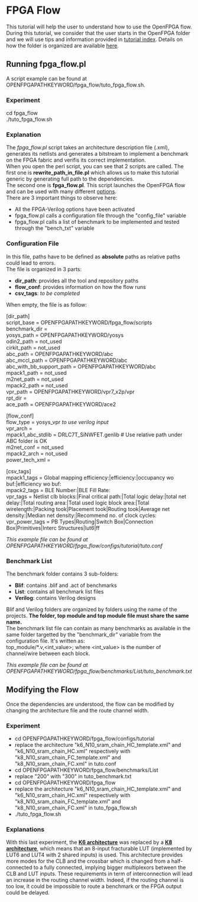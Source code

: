 # FPGA Flow
This tutorial will help the user to understand how to use the OpenFPGA flow.<br />
During this tutorial, we consider that the user starts in the OpenFPGA folder and we will use tips and information provided in [tutorial index](https://github.com/LNIS-Projects/OpenFPGA/blob/master/tutorials/tutorial_index.md#tips-and-informations). Details on how the folder is organized are available [here](https://github.com/LNIS-Projects/OpenFPGA/blob/master/tutorials/fpga_flow/folder_organization.md).

## Running fpga_flow.pl
A script example can be found at OPENFPGAPATHKEYWORD/fpga_flow/tuto_fpga_flow.sh.

### Experiment
cd fpga_flow<br />
./tuto_fpga_flow.sh<br />

### Explanation
The *fpga_flow.pl* script takes an architecture description file (.xml), generates its netlists and generates a bitstream to implement a benchmark on the FPGA fabric and verifis its correct implementation.<br />
When you open the perl script, you can see that 2 scripts are called. The first one is **rewrite_path_in_file.pl** which allows us to make this tutorial generic by generating full path to the dependencies.<br />
The second one is **fpga_flow.pl**. This script launches the OpenFPGA flow and can be used with many different [options](https://github.com/LNIS-Projects/OpenFPGA/blob/master/tutorials/fpga_flow/options.md).<br />
There are 3 important things to observe here:
- All the FPGA-Verilog options have been activated
- fpga_flow.pl calls a configuration file through the "config_file" variable
- fpga_flow.pl calls a list of benchmark to be implemented and tested through the "bench_txt" variable

### Configuration File
In this file, paths have to be defined as **absolute** paths as relative paths could lead to errors.<br />
The file is organized in 3 parts: 
* **dir_path**: provides all the tool and repository paths
* **flow_conf**: provides information on how the flow runs
* **csv_tags**: *to be completed*

When empty, the file is as follow:

[dir_path]<br />
script_base = OPENFPGAPATHKEYWORD/fpga_flow/scripts<br />
benchmark_dir = *<Path to the folder containing all sources of the design>*<br />
yosys_path = OPENFPGAPATHKEYWORD/yosys<br />
odin2_path = not_used<br />
cirkit_path = not_used<br />
abc_path = OPENFPGAPATHKEYWORD/abc<br />
abc_mccl_path = OPENFPGAPATHKEYWORD/abc<br />
abc_with_bb_support_path = OPENFPGAPATHKEYWORD/abc<br />
mpack1_path = not_used<br />
m2net_path = not_used<br />
mpack2_path = not_used<br />
vpr_path = OPENFPGAPATHKEYWORD/vpr7_x2p/vpr<br />
rpt_dir = *<wherever you want logs to be saved>*<br />
ace_path = OPENFPGAPATHKEYWORD/ace2<br />

[flow_conf]<br />
flow_type = yosys_vpr *to use verilog input*<br />
vpr_arch = *<wherever the architecture file is saved>*<br />
mpack1_abc_stdlib = DRLC7T_SiNWFET.genlib # Use relative path under ABC folder is OK<br />
m2net_conf = not_used<br />
mpack2_arch = not_used<br />
power_tech_xml = *<wherever the xml tech file is saved>*<br />

[csv_tags]<br />
mpack1_tags = Global mapping efficiency:|efficiency:|occupancy wo buf:|efficiency wo buf:<br />
mpack2_tags = BLE Number:|BLE Fill Rate: <br />
vpr_tags = Netlist clb blocks:|Final critical path:|Total logic delay:|total net delay:|Total routing area:|Total used logic block area:|Total wirelength:|Packing took|Placement took|Routing took|Average net density:|Median net density:|Recommend no. of clock cycles:<br />
vpr_power_tags = PB Types|Routing|Switch Box|Connection Box|Primitives|Interc Structures|lut6|ff<br />

*This example file can be found at OPENFPGAPATHKEYWORD/fpga_flow/configs/tutorial/tuto.conf*

### Benchmark List
The benchmark folder contains 3 sub-folders:
* **Blif**: contains .blif and .act of benchmarks
* **List**: contains all benchmark list files
* **Verilog**: contains Verilog designs

Blif and Verilog folders are organized by folders using the name of the projects. **The folder, top module and top module file must share the same name.**<br />
The benchmark list file can contain as many benchmarks as available in the same folder targetted by the "benchmark_dir" variable from the configuration file. It's written as:<br />
top_module/*.v,<int_value>; where <int_value> is the number of channel/wire between each block.

*This example file can be found at OPENFPGAPATHKEYWORD/fpga_flow/benchmarks/List/tuto_benchmark.txt*


## Modifying the Flow
Once the dependencies are understood, the flow can be modified by changing the architecture file and the route channel width.

### Experiment
* cd OPENFPGAPATHKEYWORD/fpga_flow/configs/tutorial
* replace the architecture "k6_N10_sram_chain_HC_template.xml" and "k6_N10_sram_chain_HC.xml" respectively with "k8_N10_sram_chain_FC_template.xml" and "k8_N10_sram_chain_FC.xml" in tuto.conf
* cd OPENFPGAPATHKEYWORD/fpga_flow/benchmarks/List
* replace "200" with "300" in tuto_benchmark.txt
* cd OPENFPGAPATHKEYWORD/fpga_flow
* replace the architecture "k6_N10_sram_chain_HC_template.xml" and "k6_N10_sram_chain_HC.xml" respectively with "k8_N10_sram_chain_FC_template.xml" and "k8_N10_sram_chain_FC.xml" in tuto_fpga_flow.sh
* ./tuto_fpga_flow.sh

### Explanations
With this last experiment, the [**K6 architecture**](https://github.com/LNIS-Projects/OpenFPGA/blob/master/tutorials/images/architectures_schematics/frac_lut6.pdf) was replaced by a [**K8 architecture**](https://github.com/LNIS-Projects/OpenFPGA/blob/master/tutorials/images/architectures_schematics/frac_lut8.pdf), which means that an 8-input fracturable LUT (implemented by LUT6 and LUT4 with 2 shared inputs) is used. This architecture provides more modes for the CLB and the crossbar which is changed from a half-connected to a fully connected, implying bigger multiplexors between the CLB and LUT inputs. These requirements in term of interconnection will lead an increase in the routing channel width. Indeed, if the routing channel is too low, it could be impossible to route a benchmark or the FPGA output could be delayed.
